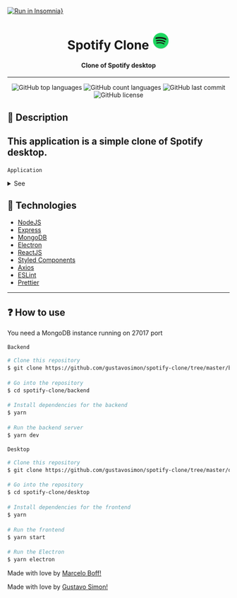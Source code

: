 [![Run in Insomnia}](https://insomnia.rest/images/run.svg)](https://insomnia.rest/run/?label=Spotify&uri=https%3A%2F%2Fraw.githubusercontent.com%2Fgustavosimon%2Fspotify-clone%2Fmaster%2Fbackend%2Finsomnia.json)

<h1 align="center">Spotify Clone
    <img src="./.github/assets/spotify.png" />
</h1>

<h4 align="center">
    Clone of Spotify desktop
</h4>

---

<p align="center">
  <img alt="GitHub top languages" src="https://img.shields.io/github/languages/top/gustavosimon/spotify-clone.svg">

  <img alt="GitHub count languages" src="https://img.shields.io/github/languages/count/gustavosimon/spotify-clone.svg">

  <img alt="GitHub last commit" src="https://img.shields.io/github/last-commit/gustavosimon/spotify-clone.svg">

  <img alt="GitHub license" src="https://img.shields.io/github/license/gustavosimon/spotify-clone.svg">
</p>

<h2>📔 Description</h2>

## This application is a simple clone of Spotify desktop.

`Application`

<details>
  <summary>See</summary>

![Frontend](.github/assets/SpotifyGif.gif)

</details>

<h2>🚀 Technologies</h2>

- [NodeJS](https://nodejs.org)
- [Express](https://expressjs.com/pt-br/)
- [MongoDB](https://www.mongodb.com/)
- [Electron](https://www.electronjs.org/)
- [ReactJS](https://reactjs.org/)
- [Styled Components](https://styled-components.com/)
- [Axios](https://github.com/axios/axios)
- [ESLint](https://eslint.org/)
- [Prettier](https://prettier.io/)

---

<h2>❓ How to use</h2>

You need a MongoDB instance running on 27017 port

`Backend`

```bash
# Clone this repository
$ git clone https://github.com/gustavosimon/spotify-clone/tree/master/backend

# Go into the repository
$ cd spotify-clone/backend

# Install dependencies for the backend
$ yarn

# Run the backend server
$ yarn dev
```

`Desktop`

```bash
# Clone this repository
$ git clone https://github.com/gustavosimon/spotify-clone/tree/master/desktop

# Go into the repository
$ cd spotify-clone/desktop

# Install dependencies for the frontend
$ yarn

# Run the frontend
$ yarn start

# Run the Electron
$ yarn electron

```

Made with love by [Marcelo Boff!](https://www.linkedin.com/in/marcelo-boff)

Made with love by [Gustavo Simon!](https://www.linkedin.com/in/gustavo-simon)
